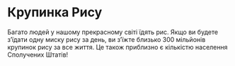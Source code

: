 # Крупинка Рису

Багато людей у нашому прекрасному світі їдять рис. Якщо ви будете з’їдати одну
миску рису за день, ви з’їжте близько 300 мільйонів крупинок рису за все життя.
Це також приблизно є кількістю населення Сполучених Штатів!
